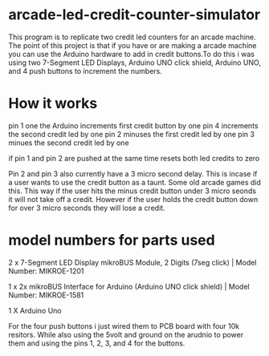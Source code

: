 # arcade-led-credit-counter-simulator
This program is to replicate two credit led counters for an arcade machine. The point of this project is that if you have or are making a arcade machine you can use the Arduino hardware to add in credit buttons.To do this i was using two 7-Segment LED Displays, Arduino UNO click shield, Arduino UNO, and 4 push buttons to increment the numbers.
 

 
# How it works
pin 1 one the Arduino increments first credit button by one
pin 4 increments the second credit led by one
pin 2 minuses the first credit led by one
pin 3 minues the second credit led by one

if pin 1 and pin 2 are pushed at the same time resets both led credits to zero

Pin 2 and pin 3 also currently have a 3 micro second delay. This is incase if a user wants to use the credit button as a taunt. Some old arcade games did this. This way if the user hits the minus credit button under 3 micro seonds it will not take off a credit. However if the user holds the credit button down for over 3 micro seconds they will lose a credit.

# model numbers for parts used

2 x	7-Segment LED Display mikroBUS Module, 2 Digits (7seg click) | Model Number: MIKROE-1201 

1 x	2x mikroBUS Interface for Arduino (Arduino UNO click shield) | Model Number: MIKROE-1581 

1 X Arduino Uno

For the four push buttons i just wired them to PCB board with four 10k resitors. While also using the 5volt and ground on the arudnio to power them and using the pins 1, 2, 3, and 4 for the buttons.
